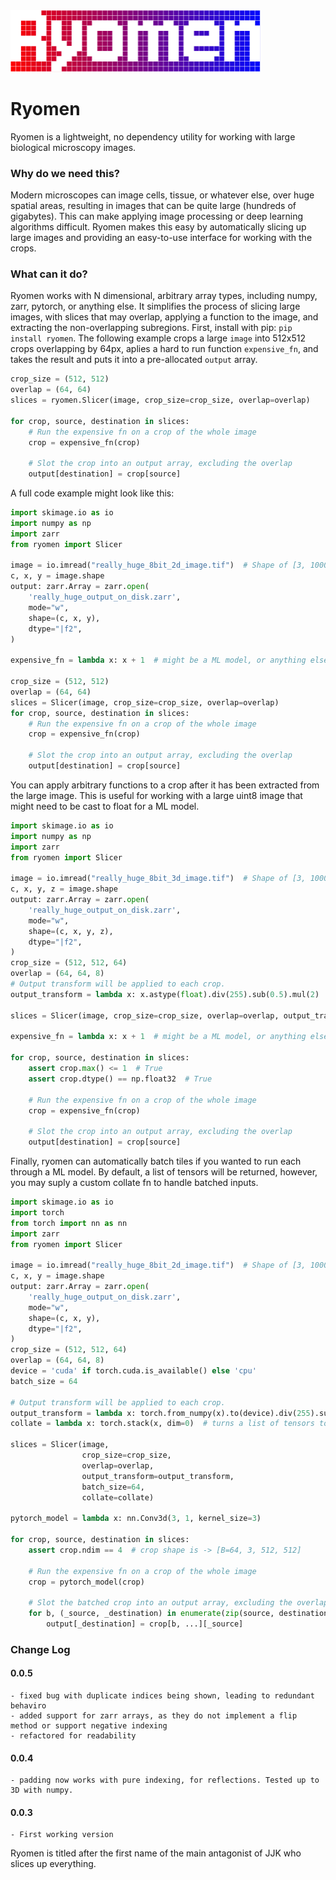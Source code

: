 <img src="resources/logo.svg" width="400" />

# Ryomen

Ryomen is a lightweight, no dependency utility for working with large biological microscopy images. 


### Why do we need this?

Modern microscopes can image cells, tissue, or whatever else, over huge spatial areas, resulting in images that can be
quite large (hundreds of gigabytes). This can make applying image processing or deep learning algorithms difficult. 
Ryomen makes this easy by automatically slicing up large images and providing an easy-to-use interface for working with the
crops. 

### What can it do? 

Ryomen works with N dimensional, arbitrary array types, including numpy, zarr, pytorch, or anything else. It simplifies
the process of slicing large images, with slices that may overlap, applying a function to the image, and extracting the
non-overlapping subregions. First, install with pip: ```pip install ryomen```. The following example crops a large ```image``` into 512x512 crops overlapping by 64px, aplies a hard to run
function ```expensive_fn```, and takes the result and puts it into a pre-allocated ```output``` array.

```python
crop_size = (512, 512)
overlap = (64, 64)
slices = ryomen.Slicer(image, crop_size=crop_size, overlap=overlap)

for crop, source, destination in slices:
    # Run the expensive fn on a crop of the whole image
    crop = expensive_fn(crop)
    
    # Slot the crop into an output array, excluding the overlap
    output[destination] = crop[source]  
```

A full code example might look like this:

```python
import skimage.io as io
import numpy as np
import zarr
from ryomen import Slicer

image = io.imread("really_huge_8bit_2d_image.tif")  # Shape of [3, 10000, 10000] 
c, x, y = image.shape
output: zarr.Array = zarr.open(
    'really_huge_output_on_disk.zarr',
    mode="w",
    shape=(c, x, y),
    dtype="|f2",
)

expensive_fn = lambda x: x + 1  # might be a ML model, or anything else

crop_size = (512, 512)
overlap = (64, 64)
slices = Slicer(image, crop_size=crop_size, overlap=overlap)
for crop, source, destination in slices:
    # Run the expensive fn on a crop of the whole image
    crop = expensive_fn(crop)
    
    # Slot the crop into an output array, excluding the overlap
    output[destination] = crop[source]  

```

You can apply arbitrary functions to a crop after it has been extracted from the large image. This is useful for working 
with a large uint8 image that might need to be cast to float for a ML model. 

```python
import skimage.io as io
import numpy as np
import zarr
from ryomen import Slicer

image = io.imread("really_huge_8bit_3d_image.tif")  # Shape of [3, 10000, 10000, 500] 
c, x, y, z = image.shape
output: zarr.Array = zarr.open(
    'really_huge_output_on_disk.zarr',
    mode="w",
    shape=(c, x, y, z),
    dtype="|f2",
)
crop_size = (512, 512, 64)
overlap = (64, 64, 8)
# Output transform will be applied to each crop.
output_transform = lambda x: x.astype(float).div(255).sub(0.5).mul(2)  # cast to float an normalize 

slices = Slicer(image, crop_size=crop_size, overlap=overlap, output_transform=output_transform)

expensive_fn = lambda x: x + 1  # might be a ML model, or anything else

for crop, source, destination in slices:
    assert crop.max() <= 1  # True
    assert crop.dtype() == np.float32  # True
    
    # Run the expensive fn on a crop of the whole image
    crop = expensive_fn(crop)
    
    # Slot the crop into an output array, excluding the overlap
    output[destination] = crop[source]  
```

Finally, ryomen can automatically batch tiles if you wanted to run each through a ML model. By default, a list of
tensors will be returned, however, you may suply a custom collate fn to handle batched inputs. 

```python
import skimage.io as io
import torch
from torch import nn as nn
import zarr
from ryomen import Slicer

image = io.imread("really_huge_8bit_2d_image.tif")  # Shape of [3, 10000, 10000] 
c, x, y = image.shape
output: zarr.Array = zarr.open(
    'really_huge_output_on_disk.zarr',
    mode="w",
    shape=(c, x, y),
    dtype="|f2",
)
crop_size = (512, 512, 64)
overlap = (64, 64, 8)
device = 'cuda' if torch.cuda.is_available() else 'cpu'
batch_size = 64

# Output transform will be applied to each crop.
output_transform = lambda x: torch.from_numpy(x).to(device).div(255).sub(0.5).div(0.5)  # cast to cuda tensor an normalize 
collate = lambda x: torch.stack(x, dim=0)  # turns a list of tensors to one tensor

slices = Slicer(image, 
                crop_size=crop_size, 
                overlap=overlap, 
                output_transform=output_transform, 
                batch_size=64,
                collate=collate)

pytorch_model = lambda x: nn.Conv3d(3, 1, kernel_size=3)

for crop, source, destination in slices:
    assert crop.ndim == 4  # crop shape is -> [B=64, 3, 512, 512]
    
    # Run the expensive fn on a crop of the whole image
    crop = pytorch_model(crop)
    
    # Slot the batched crop into an output array, excluding the overlap
    for b, (_source, _destination) in enumerate(zip(source, destination)):
        output[_destination] = crop[b, ...][_source]  
```

### Change Log


#### 0.0.5
    - fixed bug with duplicate indices being shown, leading to redundant behaviro
    - added support for zarr arrays, as they do not implement a flip method or support negative indexing
    - refactored for readability

#### 0.0.4
    - padding now works with pure indexing, for reflections. Tested up to 3D with numpy. 


#### 0.0.3
    - First working version

Ryomen is titled after the first name of the main antagonist of JJK who slices up everything.